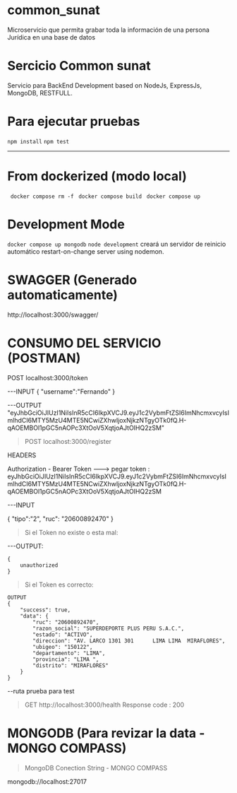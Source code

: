 # common_sunat
Microservicio que permita grabar toda la información de una persona Jurídica en una base de datos

# Sercicio Common sunat

Servicio para BackEnd Development based on NodeJs, ExpressJs, MongoDB, RESTFULL.

# Para ejecutar pruebas

` npm install `
` npm test `
___
# From dockerized (modo local)

` docker compose rm -f`
` docker compose build`
` docker compose up`

# Development Mode
`docker compose up mongodb`
`node development`
creará un servidor de reinicio automático restart-on-change server using nodemon. 

# SWAGGER (Generado automaticamente)

http://localhost:3000/swagger/



# CONSUMO DEL SERVICIO (POSTMAN)


POST localhost:3000/token

---INPUT
{
    "username":"Fernando"
}

---OUTPUT
	"eyJhbGciOiJIUzI1NiIsInR5cCI6IkpXVCJ9.eyJ1c2VybmFtZSI6ImNhcmxvcyIsImlhdCI6MTY5MzU4MTE5NCwiZXhwIjoxNjkzNTgyOTk0fQ.H-qAOEMBOl1pGC5nAOPc3XtOoV5XqtjoAJtOIHQ2zSM"


> POST localhost:3000/register

HEADERS

Authorization - Bearer Token 
---> pegar token : eyJhbGciOiJIUzI1NiIsInR5cCI6IkpXVCJ9.eyJ1c2VybmFtZSI6ImNhcmxvcyIsImlhdCI6MTY5MzU4MTE5NCwiZXhwIjoxNjkzNTgyOTk0fQ.H-qAOEMBOl1pGC5nAOPc3XtOoV5XqtjoAJtOIHQ2zSM


---INPUT

{
    "tipo":"2",
    "ruc": "20600892470"
}


> Si el Token no existe o esta mal: 

---OUTPUT: 
		
	{
		unauthorized
	}
		
> Si el Token es correcto: 

	OUTPUT
	{
		"success": true,
		"data": {
			"ruc": "20600892470",
			"razon_social": "SUPERDEPORTE PLUS PERU S.A.C.",
			"estado": "ACTIVO",
			"direccion": "AV. LARCO 1301 301      LIMA LIMA  MIRAFLORES",
			"ubigeo": "150122",
			"departamento": "LIMA",
			"provincia": "LIMA ",
			"distrito": "MIRAFLORES"
		}
	}

--ruta prueba para test

>  GET http://localhost:3000/health 
Response code : 200 


# MONGODB (Para revizar la data - MONGO COMPASS)

> MongoDB Conection String - MONGO COMPASS

mongodb://localhost:27017

